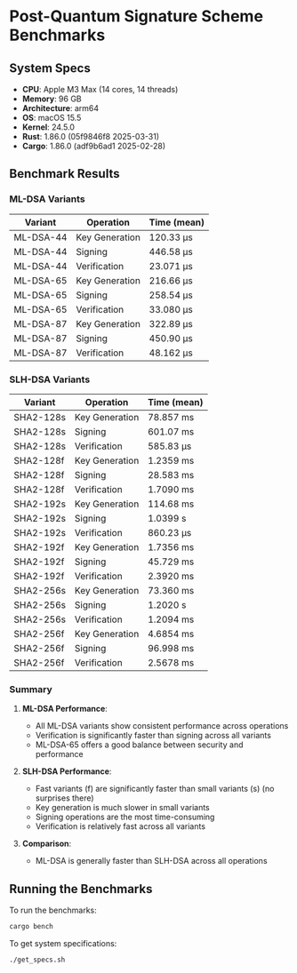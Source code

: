 # Post-Quantum Signature Scheme Benchmarks

## System Specs

- **CPU**: Apple M3 Max (14 cores, 14 threads)
- **Memory**: 96 GB
- **Architecture**: arm64
- **OS**: macOS 15.5
- **Kernel**: 24.5.0
- **Rust**: 1.86.0 (05f9846f8 2025-03-31)
- **Cargo**: 1.86.0 (adf9b6ad1 2025-02-28)

## Benchmark Results

### ML-DSA Variants

| Variant | Operation | Time (mean) |
|---------|-----------|-------------|
| ML-DSA-44 | Key Generation | 120.33 µs |
| ML-DSA-44 | Signing | 446.58 µs |
| ML-DSA-44 | Verification | 23.071 µs |
| ML-DSA-65 | Key Generation | 216.66 µs |
| ML-DSA-65 | Signing | 258.54 µs |
| ML-DSA-65 | Verification | 33.080 µs |
| ML-DSA-87 | Key Generation | 322.89 µs |
| ML-DSA-87 | Signing | 450.90 µs |
| ML-DSA-87 | Verification | 48.162 µs |

### SLH-DSA Variants

| Variant | Operation | Time (mean) |
|---------|-----------|-------------|
| SHA2-128s | Key Generation | 78.857 ms |
| SHA2-128s | Signing | 601.07 ms |
| SHA2-128s | Verification | 585.83 µs |
| SHA2-128f | Key Generation | 1.2359 ms |
| SHA2-128f | Signing | 28.583 ms |
| SHA2-128f | Verification | 1.7090 ms |
| SHA2-192s | Key Generation | 114.68 ms |
| SHA2-192s | Signing | 1.0399 s |
| SHA2-192s | Verification | 860.23 µs |
| SHA2-192f | Key Generation | 1.7356 ms |
| SHA2-192f | Signing | 45.729 ms |
| SHA2-192f | Verification | 2.3920 ms |
| SHA2-256s | Key Generation | 73.360 ms |
| SHA2-256s | Signing | 1.2020 s |
| SHA2-256s | Verification | 1.2094 ms |
| SHA2-256f | Key Generation | 4.6854 ms |
| SHA2-256f | Signing | 96.998 ms |
| SHA2-256f | Verification | 2.5678 ms |

### Summary

1. **ML-DSA Performance**:
   - All ML-DSA variants show consistent performance across operations
   - Verification is significantly faster than signing across all variants
   - ML-DSA-65 offers a good balance between security and performance

2. **SLH-DSA Performance**:
   - Fast variants (f) are significantly faster than small variants (s) (no surprises there)
   - Key generation is much slower in small variants
   - Signing operations are the most time-consuming
   - Verification is relatively fast across all variants

3. **Comparison**:
   - ML-DSA is generally faster than SLH-DSA across all operations

## Running the Benchmarks

To run the benchmarks:

```bash
cargo bench
```

To get system specifications:

```bash
./get_specs.sh
``` 